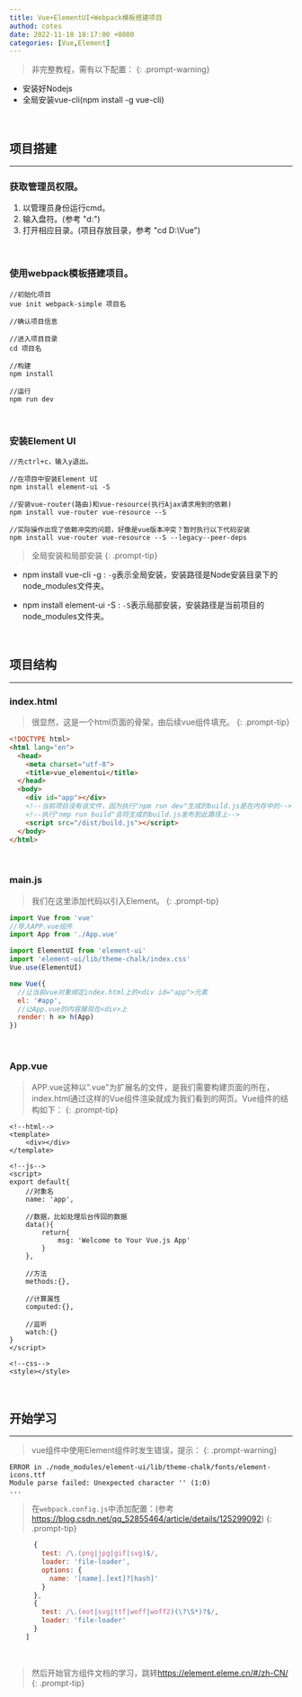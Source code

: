 ```yaml
---
title: Vue+ElementUI+Webpack模板搭建项目
authod: cotes
date: 2022-11-18 18:17:00 +0800
categories: [Vue,Element]
---
```


>非完整教程，需有以下配置：
{: .prompt-warning}

- 安装好Nodejs
- 全局安装vue-cli(npm install -g vue-cli)

<br>

## 项目搭建
- - -
### 获取管理员权限。
  1. 以管理员身份运行cmd。
  2. 输入盘符。(参考 "d:")
  3. 打开相应目录。(项目存放目录，参考 "cd D:\Vue")

<br>

### 使用webpack模板搭建项目。
```
//初始化项目
vue init webpack-simple 项目名

//确认项目信息

//进入项目目录
cd 项目名

//构建
npm install

//运行
npm run dev
```

<br>

### 安装Element UI
```
//先ctrl+c，输入y退出。

//在项目中安装Element UI
npm install element-ui -S

//安装vue-router(路由)和vue-resource(执行Ajax请求用到的依赖)
npm install vue-router vue-resource --S

//实际操作出现了依赖冲突的问题，好像是vue版本冲突？暂时执行以下代码安装
npm install vue-router vue-resource --S --legacy--peer-deps

```
>全局安装和局部安装
{: .prompt-tip}
- npm install vue-cli -g
: `-g`表示全局安装，安装路径是Node安装目录下的node_modules文件夹。

- npm install element-ui -S
: `-S`表示局部安装，安装路径是当前项目的node_modules文件夹。

<br>

## 项目结构
- - -
### index.html
>很显然，这是一个html页面的骨架，由后续vue组件填充。
{: .prompt-tip}

```html
<!DOCTYPE html>
<html lang="en">
  <head>
    <meta charset="utf-8">
    <title>vue_elementui</title>
  </head>
  <body>
    <div id="app"></div>
    <!--当前项目没有该文件，因为执行"npm run dev"生成的build.js是在内存中的-->
    <!--执行"nmp run build"会将生成的build.js发布到此路径上-->
    <script src="/dist/build.js"></script>
  </body>
</html>
```

<br>

### main.js
>我们在这里添加代码以引入Element。
{: .prompt-tip}

```js
import Vue from 'vue'
//导入APP.vue组件
import App from './App.vue'

import ElementUI from 'element-ui'
import 'element-ui/lib/theme-chalk/index.css'
Vue.use(ElementUI)

new Vue({
  //让当前vue对象绑定index.html上的<div id="app">元素
  el: '#app',
  //让App.vue的内容展现在<div>上
  render: h => h(App)
})
```

<br>

### App.vue
>APP.vue这种以".vue"为扩展名的文件，是我们需要构建页面的所在，index.html通过这样的Vue组件渲染就成为我们看到的网页。Vue组件的结构如下：
{: .prompt-tip}

```vue
<!--html-->
<template>
    <div></div>
</template>

<!--js-->
<script>
export default{
    //对象名
    name: 'app',

    //数据，比如处理后台传回的数据
    data(){
        return{
            msg: 'Welcome to Your Vue.js App'
        }
    },

    //方法
    methods:{},

    //计算属性
    computed:{},

    //监听
    watch:{}
}
</script>

<!--css-->
<style></style>
```

<br>

## 开始学习
- - -
>vue组件中使用Element组件时发生错误，提示：
{: .prompt-warning}

```
ERROR in ./node_modules/element-ui/lib/theme-chalk/fonts/element-icons.ttf
Module parse failed: Unexpected character '' (1:0)
...
```

>在`webpack.config.js`中添加配置：(参考<https://blog.csdn.net/qq_52855464/article/details/125299092>)
{: .prompt-tip}

```js
      {
        test: /\.(png|jpg|gif|svg)$/,
        loader: 'file-loader',
        options: {
          name: '[name].[ext]?[hash]'
        }
      },
      {
        test: /\.(eot|svg|ttf|woff|woff2)(\?\S*)?$/,
        loader: 'file-loader'
      }
    ]
```

<br>

>然后开始官方组件文档的学习，跳转<https://element.eleme.cn/#/zh-CN/>
{: .prompt-tip}